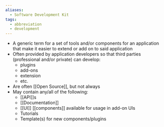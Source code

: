 ```yaml
---
aliases:
  - Software Development Kit
tags:
  - abbreviation
  - development
---
```

- A generic term for a set of tools and/or components for an application that make it easier to extend or add on to said application
- Often provided by application developers so that third parties (professional and/or private) can develop:
	- plugins
	- add-ons
	- extension
	- etc.
- Are often [[Open Source]], but not always
- May contain any/all of the following:
	- [[API]]s
	- [[Documentation]]
	- [[UI]] [[components]] available for usage in add-on UIs
	- Tutorials
	- Template(s) for new components/plugins